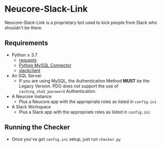 # Neucore-Slack-Link
Neucore-Slack-Link is a proprietary bot used to kick people from Slack who shouldn't be there.

## Requirements
* Python ≥ 3.7
  * [requests](https://pypi.org/project/requests/)
  * [Python MySQL Connector](https://dev.mysql.com/downloads/connector/python/)
  * [slackclient](https://github.com/slackapi/python-slackclient)
* An SQL Server
  * If you are using MySQL, the Authentication Method **MUST** be the Legacy Version. PDO does not support the use of `caching_sha2_password` Authentication. 
* A Neucore Instance
  * Plus a Neucore app with the appropriate roles as listed in `config.ini`
* A Slack Workspace
  * Plus a Slack app with the appropriate roles as listed in `config.ini`
  
## Running the Checker
* Once you've got `config.ini` setup, just run `checker.py`